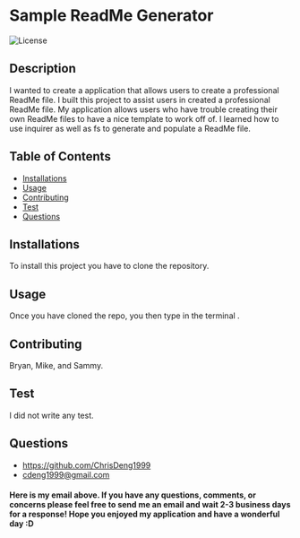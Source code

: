 # Sample ReadMe Generator 
![License](https://img.shields.io/badge/License-BSD%203--Clause-blue.svg)



## Description
I wanted to create a application that allows users to create a professional ReadMe file. I built this project to assist users in created a professional ReadMe file. My application allows users who have trouble creating their own ReadMe files to have a nice template to work off of. I learned how to use inquirer as well as fs to generate and populate a ReadMe file. 

## Table of Contents

- [Installations](#installation)
- [Usage](#usage)
- [Contributing](#contributing)
- [Test](#test)
- [Questions](#questions)


## Installations
To install this project you have to clone the repository.

## Usage
Once you have cloned the repo, you then type in the terminal <node index.js>.

## Contributing
Bryan, Mike, and Sammy. 

## Test
I did not write any test.

## Questions
- https://github.com/ChrisDeng1999
- <a href="https://mail.google.com/mail/?view=cm&fs=1&tf=1&to=cdeng1999@gmail.com" target= "_blank">cdeng1999@gmail.com</a>

#### Here is my email above. If you have any questions, comments, or concerns please feel free to send me an email and wait 2-3 business days for a response! Hope you enjoyed my application and have a wonderful day :D

